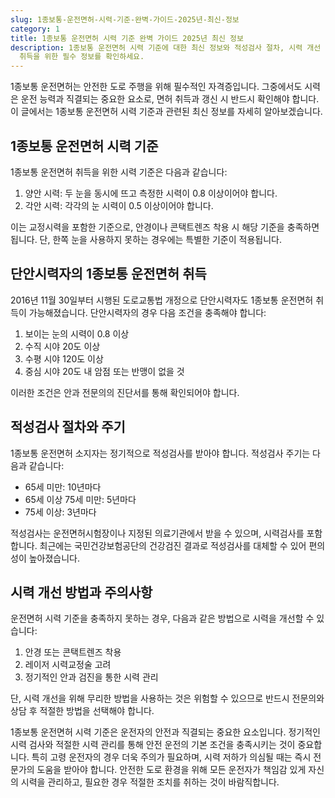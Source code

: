 ```yaml
---
slug: 1종보통-운전면허-시력-기준-완벽-가이드-2025년-최신-정보
category: 1
title: 1종보통 운전면허 시력 기준 완벽 가이드 2025년 최신 정보
description: 1종보통 운전면허 시력 기준에 대한 최신 정보와 적성검사 절차, 시력 개선 방법 등을 상세히 알아봅니다. 2025년 기준 운전면허
  취득을 위한 필수 정보를 확인하세요.
---
```




1종보통 운전면허는 안전한 도로 주행을 위해 필수적인 자격증입니다. 그중에서도 시력은 운전 능력과 직결되는 중요한 요소로, 면허 취득과 갱신 시 반드시 확인해야 합니다. 이 글에서는 1종보통 운전면허 시력 기준과 관련된 최신 정보를 자세히 알아보겠습니다.

## 1종보통 운전면허 시력 기준

1종보통 운전면허 취득을 위한 시력 기준은 다음과 같습니다:

1. 양안 시력: 두 눈을 동시에 뜨고 측정한 시력이 0.8 이상이어야 합니다.
2. 각안 시력: 각각의 눈 시력이 0.5 이상이어야 합니다.

이는 교정시력을 포함한 기준으로, 안경이나 콘택트렌즈 착용 시 해당 기준을 충족하면 됩니다. 단, 한쪽 눈을 사용하지 못하는 경우에는 특별한 기준이 적용됩니다.

## 단안시력자의 1종보통 운전면허 취득

2016년 11월 30일부터 시행된 도로교통법 개정으로 단안시력자도 1종보통 운전면허 취득이 가능해졌습니다. 단안시력자의 경우 다음 조건을 충족해야 합니다:

1. 보이는 눈의 시력이 0.8 이상
2. 수직 시야 20도 이상
3. 수평 시야 120도 이상
4. 중심 시야 20도 내 암점 또는 반맹이 없을 것

이러한 조건은 안과 전문의의 진단서를 통해 확인되어야 합니다.

## 적성검사 절차와 주기

1종보통 운전면허 소지자는 정기적으로 적성검사를 받아야 합니다. 적성검사 주기는 다음과 같습니다:

- 65세 미만: 10년마다
- 65세 이상 75세 미만: 5년마다
- 75세 이상: 3년마다

적성검사는 운전면허시험장이나 지정된 의료기관에서 받을 수 있으며, 시력검사를 포함합니다. 최근에는 국민건강보험공단의 건강검진 결과로 적성검사를 대체할 수 있어 편의성이 높아졌습니다.

## 시력 개선 방법과 주의사항

운전면허 시력 기준을 충족하지 못하는 경우, 다음과 같은 방법으로 시력을 개선할 수 있습니다:

1. 안경 또는 콘택트렌즈 착용
2. 레이저 시력교정술 고려
3. 정기적인 안과 검진을 통한 시력 관리

단, 시력 개선을 위해 무리한 방법을 사용하는 것은 위험할 수 있으므로 반드시 전문의와 상담 후 적절한 방법을 선택해야 합니다.

1종보통 운전면허 시력 기준은 운전자의 안전과 직결되는 중요한 요소입니다. 정기적인 시력 검사와 적절한 시력 관리를 통해 안전 운전의 기본 조건을 충족시키는 것이 중요합니다. 특히 고령 운전자의 경우 더욱 주의가 필요하며, 시력 저하가 의심될 때는 즉시 전문가의 도움을 받아야 합니다. 안전한 도로 환경을 위해 모든 운전자가 책임감 있게 자신의 시력을 관리하고, 필요한 경우 적절한 조치를 취하는 것이 바람직합니다.